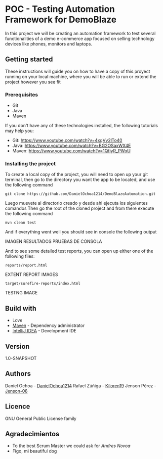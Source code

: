 # POC - Testing Automation Framework for DemoBlaze

In this project we will be creating an automation framework to test several functionalities of a demo e-commerce app focused on selling technology devices like phones, monitors and laptops.

## Getting started

These instructions will guide you on how to have a copy of this proyect running on your local machine, where you will be able to run or extend the project however you see fit

### Prerequisites

* Git
* Java
* Maven

If you don't have any of these technologies installed, the following tutorials may help you: 

* Git: https://www.youtube.com/watch?v=4xqVv2lTo40
* Java: https://www.youtube.com/watch?v=BG2OSaxWX4E
* Maven: https://www.youtube.com/watch?v=1QfiyR_PWxU

### Installing the project

To create a local copy of the project, you will need to open up your git terminal, then go to the directory you want the app to be located, and use the following command 

```
git clone https://github.com/DanielOchoa1214/DemoBlazeAutomation.git
```

Luego muevete al directorio creado y desde ahi ejecuta los siguientes comandos
Then go the root of the cloned project and from there execute the following command

```
mvn clean test
```

And if everything went well you should see in console the following output

IMAGEN RESULTADOS PRUEBAS DE CONSOLA

And to see some detailed test reports, you can open up either one of the following files:

```
reports/report.html
```

EXTENT REPORT IMAGES

```
target/surefire-reports/index.html
```

TESTNG IMAGE

## Build with

* Love
* [Maven](https://maven.apache.org/) - Dependency administrator
* [IntelliJ IDEA](https://www.jetbrains.com/es-es/idea/) - Development IDE

## Version

1.0-SNAPSHOT

## Authors

Daniel Ochoa - [DanielOchoa1214](https://github.com/DanielOchoa1214)
Rafael Zúñiga - [Kiloren19](https://github.com/Kiloren19)
Jenson Pérez - [Jenson-08](https://github.com/Jenson-08)

## Licence

GNU General Public License family

## Agradecimientos

* To the best Scrum Master we could ask for *Andres Novoa*
* Figo, mi beautiful dog
